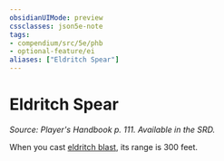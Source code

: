 ```yaml
---
obsidianUIMode: preview
cssclasses: json5e-note
tags:
- compendium/src/5e/phb
- optional-feature/ei
aliases: ["Eldritch Spear"]
---
```

# Eldritch Spear
*Source: Player's Handbook p. 111. Available in the SRD.* 

When you cast [eldritch blast](../../spells/eldritch-blast.md#), its range is 300 feet.